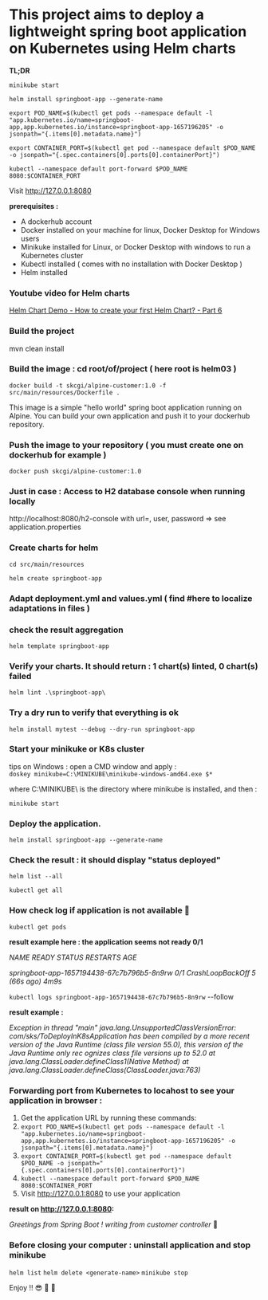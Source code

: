 # This project aims to deploy a lightweight spring boot application on Kubernetes using Helm charts

**TL;DR**

`minikube start`

`helm install springboot-app --generate-name`

`export POD_NAME=$(kubectl get pods --namespace default -l "app.kubernetes.io/name=springboot-app,app.kubernetes.io/instance=springboot-app-1657196205" -o jsonpath="{.items[0].metadata.name}")`

`export CONTAINER_PORT=$(kubectl get pod --namespace default $POD_NAME -o jsonpath="{.spec.containers[0].ports[0].containerPort}")`

`kubectl --namespace default port-forward $POD_NAME 8080:$CONTAINER_PORT`

Visit http://127.0.0.1:8080



**prerequisites :**

- A dockerhub account
- Docker installed on your machine for linux, Docker Desktop for Windows users
- Minikuke installed for Linux, or Docker Desktop with windows to run a Kubernetes cluster
- Kubectl installed ( comes with no installation with Docker Desktop )
- Helm installed


### Youtube video for Helm charts 
[Helm Chart Demo - How to create your first Helm Chart? - Part 6](https://www.youtube.com/watch?v=2dqQcou_MCU)

### Build the project
mvn clean install

### Build the image : cd root/of/project ( here root is helm03 )
`docker build -t skcgi/alpine-customer:1.0 -f src/main/resources/Dockerfile . `

This image is a simple "hello world" spring boot application running on Alpine. You can build your own application and push it to your
dockerhub repository.


### Push the image to your repository ( you must create one on dockerhub for example )
`docker push skcgi/alpine-customer:1.0`


### Just in case : Access to H2 database console when running locally
http://localhost:8080/h2-console    with url=, user, password => see application.properties


### Create charts for helm
`cd src/main/resources`

`helm create springboot-app`


### Adapt deployment.yml and values.yml ( find #here to localize adaptations in files )


### check the result aggregation
`helm template springboot-app`


### Verify your charts. It should return : 1 chart(s) linted, 0 chart(s) failed
`helm lint .\springboot-app\`


### Try a dry run to verify that everything is ok
`helm install mytest --debug --dry-run springboot-app`


### Start your minikuke or K8s cluster
tips on Windows : open a CMD window and apply :  
`doskey minikube=C:\MINIKUBE\minikube-windows-amd64.exe $* `

where C:\MINIKUBE\ is the directory where minikube is installed, and then : 

`minikube start`


### Deploy the application. 
`helm install springboot-app --generate-name`


### Check the result : it should display "status deployed"
`helm list --all`

`kubectl get all`

### How check log if application is not available :pill:
`kubectl get pods`

**result example here : the application seems not ready 0/1**

*NAME                                         READY   STATUS             RESTARTS      AGE*

*springboot-app-1657194438-67c7b796b5-8n9rw   0/1     CrashLoopBackOff   5 (66s ago)   4m9s*

`kubectl logs springboot-app-1657194438-67c7b796b5-8n9rw` --follow

**result example :**

*Exception in thread "main" java.lang.UnsupportedClassVersionError: com/sks/ToDeployInK8sApplication has been compiled by a more recent version of the Java Runtime (class file version 55.0), this version of the Java Runtime only rec*
*ognizes class file versions up to 52.0*
*at java.lang.ClassLoader.defineClass1(Native Method)*
*at java.lang.ClassLoader.defineClass(ClassLoader.java:763)*


### Forwarding port from Kubernetes to locahost to see your application in browser : 


1. Get the application URL by running these commands:
2. `export POD_NAME=$(kubectl get pods --namespace default -l "app.kubernetes.io/name=springboot-app,app.kubernetes.io/instance=springboot-app-1657196205" -o jsonpath="{.items[0].metadata.name}")`
3. `export CONTAINER_PORT=$(kubectl get pod --namespace default $POD_NAME -o jsonpath="{.spec.containers[0].ports[0].containerPort}")`
4. `kubectl --namespace default port-forward $POD_NAME 8080:$CONTAINER_PORT`
5. Visit http://127.0.0.1:8080 to use your application
   
**result on http://127.0.0.1:8080:**

*Greetings from Spring Boot ! writing from customer controller*   :dragon:


### Before closing your computer : uninstall application and stop minikube
`helm list`
`helm delete <generate-name>`
`minikube stop`

Enjoy !! :sunglasses: :tropical_drink: :tropical_drink:
